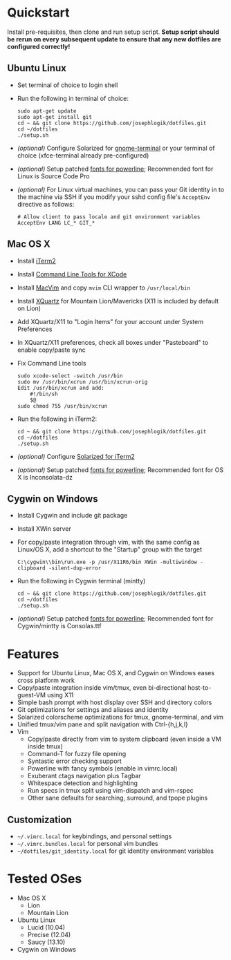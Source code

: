 # Quickstart

Install pre-requisites, then clone and run setup script.  **Setup script should be rerun on every subsequent update to ensure that any new dotfiles are configured correctly!**

## Ubuntu Linux
  - Set terminal of choice to login shell
  - Run the following in terminal of choice:

    ```
    sudo apt-get update
    sudo apt-get install git
    cd ~ && git clone https://github.com/josephlogik/dotfiles.git
    cd ~/dotfiles
    ./setup.sh
    ```

  - *(optional)* Configure Solarized for [gnome-terminal](https://github.com/sigurdga/gnome-terminal-colors-solarized) or your terminal of choice (xfce-terminal already pre-configured)
  - *(optional)* Setup patched [fonts for powerline](https://github.com/Lokaltog/powerline-fonts); Recommended font for Linux is Source Code Pro

  - *(optional)* For Linux virtual machines, you can pass your Git identity in to the machine via SSH if you modify your sshd config file's `AcceptEnv` directive as follows:

    ```
    # Allow client to pass locale and git environment variables
    AcceptEnv LANG LC_* GIT_*
    ```

## Mac OS X
  - Install [iTerm2](http://www.iterm2.com)
  - Install [Command Line Tools for XCode](https://developer.apple.com/downloads/index.action)
  - Install [MacVim](https://code.google.com/p/macvim/) and copy `mvim` CLI wrapper to `/usr/local/bin`
  - Install [XQuartz](http://xquartz.macosforge.org/) for Mountain Lion/Mavericks (X11 is included by default on Lion)
  - Add XQuartz/X11 to "Login Items" for your account under System Preferences
  - In XQuartz/X11 preferences, check all boxes under "Pasteboard" to enable copy/paste sync
  - Fix Command Line tools

    ```
    sudo xcode-select -switch /usr/bin
    sudo mv /usr/bin/xcrun /usr/bin/xcrun-orig
    Edit /usr/bin/xcrun and add:
        #!/bin/sh
        $@
    sudo chmod 755 /usr/bin/xcrun
    ```

  - Run the following in iTerm2:

    ```
    cd ~ && git clone https://github.com/josephlogik/dotfiles.git
    cd ~/dotfiles
    ./setup.sh
    ```

  - *(optional)* Configure [Solarized for iTerm2]( https://github.com/altercation/solarized/tree/master/iterm2-colors-solarized )
  - *(optional)* Setup patched [fonts for powerline](https://github.com/Lokaltog/powerline-fonts); Recommended font for OS X is Inconsolata-dz

## Cygwin on Windows
  - Install Cygwin and include git package
  - Install XWin server
  - For copy/paste integration through vim, with the same config as Linux/OS X, add a shortcut to the "Startup" group with the target

    ```
    C:\cygwin\\bin\run.exe -p /usr/X11R6/bin XWin -multiwindow -clipboard -silent-dup-error
    ```

  - Run the following in Cygwin terminal (mintty)

    ```
    cd ~ && git clone https://github.com/josephlogik/dotfiles.git
    cd ~/dotfiles
    ./setup.sh
    ```

  - *(optional)* Setup patched [fonts for powerline](https://github.com/Lokaltog/powerline-fonts); Recommended font for Cygwin/mintty is Consolas.ttf

# Features
  - Support for Ubuntu Linux, Mac OS X, and Cygwin on Windows eases cross platform work
  - Copy/paste integration inside vim/tmux, even bi-directional host-to-guest-VM using X11
  - Simple bash prompt with host display over SSH and directory colors
  - Git optimizations for settings and aliases and identity
  - Solarized colorscheme optimizations for tmux, gnome-terminal, and vim
  - Unified tmux/vim pane and split navigation with Ctrl-{h,j,k,l}
  - Vim
    - Copy/paste directly from vim to system clipboard (even inside a VM inside tmux)
    - Command-T for fuzzy file opening
    - Syntastic error checking support
    - Powerline with fancy symbols (enable in vimrc.local)
    - Exuberant ctags navigation plus Tagbar
    - Whitespace detection and highlighting
    - Run specs in tmux split using vim-dispatch and vim-rspec
    - Other sane defaults for searching, surround, and tpope plugins

## Customization
  - `~/.vimrc.local` for keybindings, and personal settings
  - `~/.vimrc.bundles.local` for personal vim bundles
  - `~/dotfiles/git_identity.local` for git identity environment variables

# Tested OSes
  - Mac OS X
    - Lion
    - Mountain Lion
  - Ubuntu Linux
    - Lucid (10.04)
    - Precise (12.04)
    - Saucy (13.10)
  - Cygwin on Windows
